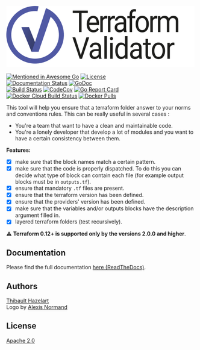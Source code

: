 [![Terraform-Validator](docs/source/_static/terraform-validator.svg)](https://thazelart.github.io/terraform-validator/)

[![Mentioned in Awesome Go](https://awesome.re/mentioned-badge.svg)](https://github.com/avelino/awesome-go#validation) [![License](https://img.shields.io/badge/License-Apache%202.0-blue.svg)](https://github.com/gojp/goreportcard/blob/master/LICENSE)    
[![Documentation Status](https://readthedocs.org/projects/terraform-validator/badge/?version=latest)](https://terraform-validator.readthedocs.io/en/latest/?badge=latest) [![GoDoc](https://godoc.org/github.com/thazelart/terraform-validator?status.svg)](https://godoc.org/github.com/thazelart/terraform-validator)      
[![Build Status](https://travis-ci.com/thazelart/terraform-validator.svg?branch=main)](https://travis-ci.com/thazelart/terraform-validator) [![CodeCov](https://codecov.io/gh/thazelart/terraform-validator/branch/main/graph/badge.svg)](https://codecov.io/gh/thazelart/terraform-validator) [![Go Report Card](https://goreportcard.com/badge/github.com/thazelart/terraform-validator)](https://goreportcard.com/report/github.com/thazelart/terraform-validator)      
[![Docker Cloud Build Status](https://img.shields.io/docker/cloud/build/thazelart/terraform-validator.svg)](https://hub.docker.com/r/thazelart/terraform-validator) [![Docker Pulls](https://img.shields.io/docker/pulls/thazelart/terraform-validator)](https://hub.docker.com/r/thazelart/terraform-validator)                 

This tool will help you ensure that a terraform folder answer to your norms and conventions rules. This can be really useful in several cases :
* You're a team that want to have a clean and maintainable code.
* You're a lonely developer that develop a lot of modules and you want to have a certain consistency between them.               

**Features:**         
 * [x] make sure that the block names match a certain pattern.
 * [x] make sure that the code is properly dispatched. To do this you can decide what type of block can contain each file (for example output blocks must be in `outputs.tf`).
 * [x] ensure that mandatory `.tf` files are present.
 * [x] ensure that the terraform version has been defined.
 * [x] ensure that the providers' version has been defined.
 * [x] make sure that the variables and/or outputs blocks have the description argument filled in.
 * [x] layered terraform folders (test recursively).

:warning: **Terraform 0.12+ is supported only by the versions 2.0.0 and higher**.

## Documentation
Please find the full documentation [here (ReadTheDocs)](https://terraform-validator.readthedocs.io).

## Authors
[Thibault Hazelart](https://github.com/thazelart)                   
Logo by [Alexis Normand](https://github.com/alexis-n)

## License
[Apache 2.0](/LICENSE)
